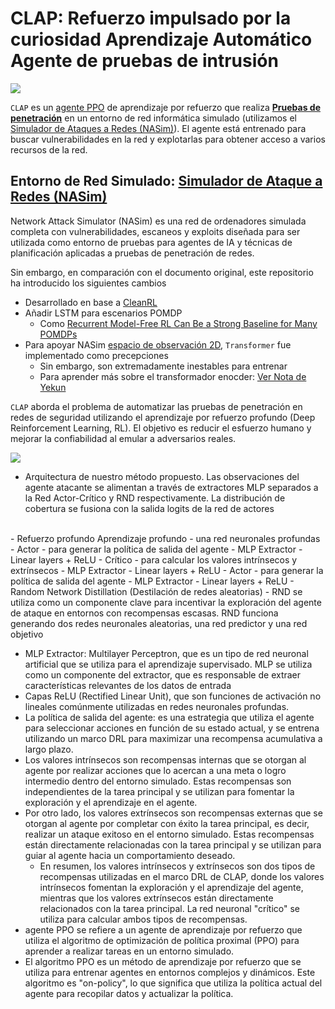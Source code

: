 # CLAP: **R**efuerzo impulsado por la curiosidad **A**prendizaje **A**utomático **A**gente de pruebas de intrusión

![](https://files.catbox.moe/784yxg.jpg)


`CLAP` es un [agente PPO](https://arxiv.org/abs/1707.06347) de aprendizaje por refuerzo que realiza [**Pruebas de penetración**](https://en.wikipedia.org/wiki/Penetration_test) en un entorno de red informática simulado (utilizamos el [Simulador de Ataques a Redes (NASim)](https://github.com/Jjschwartz/NetworkAttackSimulator)). El agente está entrenado para buscar vulnerabilidades en la red y explotarlas para obtener acceso a varios recursos de la red. 



## Entorno de Red Simulado: [Simulador de Ataque a Redes (NASim)](https://github.com/Jjschwartz/NetworkAttackSimulator)
Network Attack Simulator (NASim) es una red de ordenadores simulada completa con vulnerabilidades, escaneos y exploits diseñada para ser utilizada como entorno de pruebas para agentes de IA y técnicas de planificación aplicadas a pruebas de penetración de redes.

Sin embargo, en comparación con el documento original, este repositorio ha introducido los siguientes cambios

- Desarrollado en base a [CleanRL](https://github.com/vwxyzjn/cleanrl) 
- Añadir LSTM para escenarios POMDP
  - Como [Recurrent Model-Free RL Can Be a Strong Baseline for Many POMDPs](https://proceedings.mlr.press/v162/ni22a.html)
- Para apoyar NASim [espacio de observación 2D](https://networkattacksimulator.readthedocs.io/en/latest/reference/envs/environment.html), `Transformer` fue implementado como precepciones 
  - Sin embargo, son extremadamente inestables para entrenar
  - Para aprender más sobre el transformador enocder: [Ver Nota de Yekun](https://ychai.uk/notes/2019/07/21/RL/DRL/Decipher-AlphaStar-on-StarCraft-II/#Encoders)


`CLAP` aborda el problema de automatizar las pruebas de penetración en redes de seguridad utilizando el aprendizaje por refuerzo profundo (Deep Reinforcement Learning, RL). El objetivo es reducir el esfuerzo humano y mejorar la confiabilidad al emular a adversarios reales.

![](https://lh3.googleusercontent.com/fife/APg5EObWDg8doTIdhrWyUyIyB4zJ6qK4if0shGvuKFG4wxn-eui-LRYnPaBRMbcPTiy12RzuoPRkWnnFnn0R5vpzw4OA_vGq9XtM-7h53qplbEYhrMe18Vg8bVdNRcvGMKAYvLnQ1P70M_303deRgCfBGmyUGo2MUNi87SKQVym1NaPr7L0L75UMEmNRIaXFi0ll_O8FA7DAuAQTgs-Kl6xjHJcDDeUQSKbzom58ZknbTPuIDJ74NFDbyxDK3W2bmrKhXA9eBhKpEjVbBCFsoa03U-1dUu6I9MNM_Me0UvFv2d5jUzhZQ--VHQOrJBqHzzYhVC2Up6kacF9e8iyScXhaaM0CVee68JRIxdeMEjqcip0h5_Fyuf6489jraM4OcXFPnvp7aqSyMt1F0ktF5b7eCGpzbLZxL91YckRfRDeCoIBm_f_cGna9wBDonkyUcVG-d5wovWAsXXEiQ34LVbN7go2gM4BDiBdLQE6F89vwLRm_UWHN1WayhSTSA6ecc_-A1nD-yWzhiFGA8WluJDfC533RurN0TxBomR6er8b3XmIPVQXf2p_VERVa4AKFV3lu0EXwgybHapl5KHVwDEeQwtN4yZu_4CbISIEjJZBM6uJZEh1nq3GAxyWbddc4DQQO6lGzyasV1p6IpwUWD3ZHDoZbczDyD9L9W6k2a2tVTWtpqvElCGIxTb1Xo8RaS-V1TQ-iKCjWAu_6DeRDBA-MWqEvwdkedWdlzyxXxcVPD1vJYgQae8ZKsxC0y20p6NJU4BBpADXd5zkr_53xZKIitqS2TFE4JcQ4RKhKqhpTbVKQKuSu5oLS85P14hGjF4snPTOkvdMg_2jCwdcHy6Idn1rJih-R2sW-3WLsNnCvI7W83VWVFnOK0ETYHxv_qFemOY17LY3GrYrcfhE3zBCyvTu-nGP1fVkgyF-RPISxRBBPsnc855JKFrEmAAP7CAUYz31L78UjF4TKna_wKkM0s-ivdM_leKyZUo-baSUxQnKp-GuE-KhjoKsrChH4tu6SPWwSnCHWLJg2jNIq7xPUgbD17Lsg3vDLU-Sja47TdJczjUPnE4o-CAwwmEnar633M_k88GfOB3AICD80dIrrU1SEmqRTI7g4agpc23KTfbj5PcgRbv0RDpW4CYnOQGF4Dze-imTr9gd36abhh-57_5LWpL1Ht9BbH9wN7s_MhBzQpMJe7bMuwWqor6gNXt_v-o-Al_0IBpJGVxDMsdCJy_07oXABeMnadi_oMW7xR_7v5w7bmXsbqkAzlZjgv3GUDIj2bh5JkDSmT8Z4YRLubVHMkB2buBRLOxo8dT8-ZjNIKU0KNVbm_vU_MRmHVql1k2KTln0O_UFcX2xP7Kno5k67WFETHw6RaGq8HjGPeB0nVK-ko1oMGLyzjTe62wbM8T_ToMcCKTi2SHJihgPI0tGH-MeZrxF5B0C1x2lMx-Cow1pXfy_NCy4MGZvlMo-wR7qT5ovXh_oi3aRov2YJpo3kiQ=w1920-h975)
- Arquitectura de nuestro método propuesto. Las observaciones del agente atacante se alimentan a través de extractores MLP separados a la Red Actor-Crítico
y RND respectivamente. La distribución de cobertura se fusiona con la salida logits de la red de actores
<br>
- Refuerzo profundo Aprendizaje profundo
  - una red neuronales profundas 
    - Actor
      - para generar la política de salida del agente
        - MLP Extractor   
        - Linear layers + ReLU
    -  Crítico
         - para calcular los valores intrínsecos y extrínsecos
           - MLP Extractor   
           - Linear layers + ReLU
    -  Actor
       - para generar la política de salida del agente
          - MLP Extractor   
          - Linear layers + ReLU
   - Random Network Distillation (Destilación de redes aleatorias)
     - RND se utiliza como un componente clave para incentivar la exploración del agente de ataque en entornos con recompensas escasas. RND funciona generando dos redes neuronales aleatorias, una red predictor y una red objetivo
   
   - MLP Extractor: Multilayer Perceptron, que es un tipo de red neuronal artificial que se utiliza para el aprendizaje supervisado. MLP se utiliza como un componente del extractor, que es responsable de extraer características relevantes de los datos de entrada
   - Capas ReLU (Rectified Linear Unit), que son funciones de activación no lineales comúnmente utilizadas en redes neuronales profundas. 
   - La política de salida del agente:  es una estrategia que utiliza el agente para seleccionar acciones en función de su estado actual, y se entrena utilizando un marco DRL para maximizar una recompensa acumulativa a largo plazo.
   - Los valores intrínsecos son recompensas internas que se otorgan al agente por realizar acciones que lo acercan a una meta o logro intermedio dentro del entorno simulado. Estas recompensas son independientes de la tarea principal y se utilizan para fomentar la exploración y el aprendizaje en el agente.
   - Por otro lado, los valores extrínsecos son recompensas externas que se otorgan al agente por completar con éxito la tarea principal, es decir, realizar un ataque exitoso en el entorno simulado. Estas recompensas están directamente relacionadas con la tarea principal y se utilizan para guiar al agente hacia un comportamiento deseado.
     - En resumen, los valores intrínsecos y extrínsecos son dos tipos de recompensas utilizadas en el marco DRL de CLAP, donde los valores intrínsecos fomentan la exploración y el aprendizaje del agente, mientras que los valores extrínsecos están directamente relacionados con la tarea principal. La red neuronal "crítico" se utiliza para calcular ambos tipos de recompensas.
   - agente PPO se refiere a un agente de aprendizaje por refuerzo que utiliza el algoritmo de optimización de política proximal (PPO) para aprender a realizar tareas en un entorno simulado.
   - El algoritmo PPO es un método de aprendizaje por refuerzo que se utiliza para entrenar agentes en entornos complejos y dinámicos. Este algoritmo es "on-policy", lo que significa que utiliza la política actual del agente para recopilar datos y actualizar la política. 
